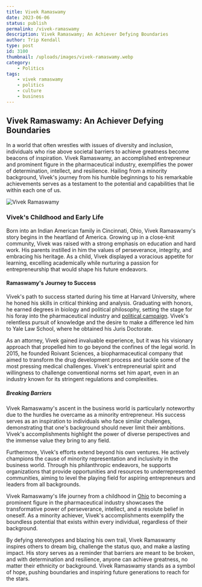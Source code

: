 ```yaml
---
title: Vivek Ramaswamy
date: 2023-06-06
status: publish
permalink: /vivek-ramaswamy
description: Vivek Ramaswamy; An Achiever Defying Boundaries
author: Trip Kendall
type: post
id: 3100
thumbnail: /uploads/images/vivek-ramaswamy.webp
category:
    - Politics
tags:
    - vivek ramaswamy
    - politics
    - culture
    - business
---
```


## Vivek Ramaswamy: An Achiever Defying Boundaries

In a world that often wrestles with issues of diversity and inclusion, individuals who rise above societal barriers to achieve greatness become beacons of inspiration. Vivek Ramaswamy, an accomplished entrepreneur and prominent figure in the pharmaceutical industry, exemplifies the power of determination, intellect, and resilience. Hailing from a minority background, Vivek's journey from his humble beginnings to his remarkable achievements serves as a testament to the potential and capabilities that lie within each one of us.

![Vivek Ramaswamy](/uploads/images/vivek-ramaswamy.webp)  

### Vivek's Childhood and Early Life
Born into an Indian American family in Cincinnati, Ohio, Vivek Ramaswamy's story begins in the heartland of America. Growing up in a close-knit community, Vivek was raised with a strong emphasis on education and hard work. His parents instilled in him the values of perseverance, integrity, and embracing his heritage. As a child, Vivek displayed a voracious appetite for learning, excelling academically while nurturing a passion for entrepreneurship that would shape his future endeavors.

#### Ramaswamy's Journey to Success
Vivek's path to success started during his time at Harvard University, where he honed his skills in critical thinking and analysis. Graduating with honors, he earned degrees in biology and political philosophy, setting the stage for his foray into the pharmaceutical industry and [political campaign](https://www.youtube.com/watch?v=rviN0OECP4o). Vivek's relentless pursuit of knowledge and the desire to make a difference led him to Yale Law School, where he obtained his Juris Doctorate.

As an attorney, Vivek gained invaluable experience, but it was his visionary approach that propelled him to go beyond the confines of the legal world. In 2015, he founded Roivant Sciences, a biopharmaceutical company that aimed to transform the drug development process and tackle some of the most pressing medical challenges. Vivek's entrepreneurial spirit and willingness to challenge conventional norms set him apart, even in an industry known for its stringent regulations and complexities.

##### Breaking Barriers
Vivek Ramaswamy's ascent in the business world is particularly noteworthy due to the hurdles he overcame as a minority entrepreneur. His success serves as an inspiration to individuals who face similar challenges, demonstrating that one's background should never limit their ambitions. Vivek's accomplishments highlight the power of diverse perspectives and the immense value they bring to any field.

Furthermore, Vivek's efforts extend beyond his own ventures. He actively champions the cause of minority representation and inclusivity in the business world. Through his philanthropic endeavors, he supports organizations that provide opportunities and resources to underrepresented communities, aiming to level the playing field for aspiring entrepreneurs and leaders from all backgrounds.


Vivek Ramaswamy's life journey from a childhood in [Ohio](https://headlin3s.com/dateline/Ohio) to becoming a prominent figure in the pharmaceutical industry showcases the transformative power of perseverance, intellect, and a resolute belief in oneself. As a minority achiever, Vivek's accomplishments exemplify the boundless potential that exists within every individual, regardless of their background.

By defying stereotypes and blazing his own trail, Vivek Ramaswamy inspires others to dream big, challenge the status quo, and make a lasting impact. His story serves as a reminder that barriers are meant to be broken, and with determination and resilience, anyone can achieve greatness, no matter their ethnicity or background. Vivek Ramaswamy stands as a symbol of hope, pushing boundaries and inspiring future generations to reach for the stars.